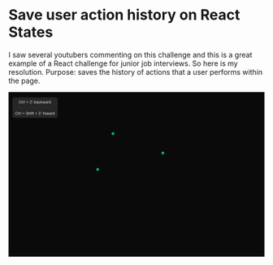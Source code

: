 # Save user action history on React States

I saw several youtubers commenting on this challenge and this is a great example of a React challenge for junior job interviews. So here is my resolution.
Purpose: saves the history of actions that a user performs within the page.

![](https://github.com/guilhermevialle/react-interview-question/blob/main/preview/react-junior-question-preview.gif)
